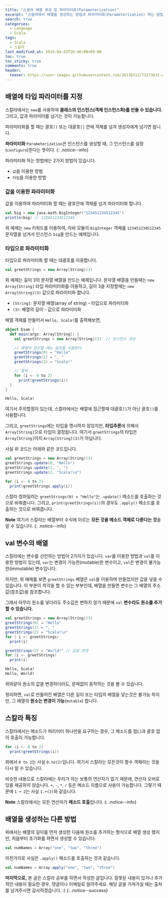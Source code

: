 ```yaml
---
title: "스칼라 배열 생성 및 파라미터화(Parameterization)"
excerpt: "스칼라에서 배열을 생성하는 방법과 파라미터화(Parameterization) 하는 방법을 소개하고, val로 만들어진 배열에 대해 소개합니다."
search: true
categories:
  - Language
  - Scala
tags:
  - Scala
  - 스칼라
last_modified_at: 2019-04-03T20:40:00+09:00
toc: true
toc_sticky: true
comments: true
header:
  teaser: https://user-images.githubusercontent.com/26136312/73273631-ace3f600-4227-11ea-9277-1216ccc065d3.png
---
```


## 배열에 타입 파라미터를 지정

스칼라에서는 `new`를 사용하여 **클래스의 인스턴스(객체 인스턴스화)를 만들 수 있습니다.** 그리고, 값과 파라미터를 넘기는 것이 가능합니다.

파라미터화를 할 때는 괄호`()` 또는 대괄호`[]` 안에 객체를 넘겨 생성자에게 넘기면 됩니다.

<i class="fas fa-feather-alt"></i> **파라미터화** `Parameterization`은 인스턴스를 생성할 때, 그 인스턴스를 설정(`configure`)한다는 뜻이다.
{: .notice--info}

파라미터화 하는 방법에는 2가지 방법이 있습니다.

- `값`을 이용한 방법
- `타입`을 이용한 방법

### 값을 이용한 파라미터화

값을 이용하여 파라미터화 할 때는 괄호안에 객체를 넘겨 파라미터화 합니다.

```scala
val big = new java.math.BigInteger("123451234512345")
println(big) // 123451234512345
```

위 예제는 `new` 키워드를 이용하여, 자바 모듈의 `BigInteger` 객체를 `123451234512345` 문자열을 넘겨서 인스턴스 `big`을 만드는 예제입니다.

### 타입으로 파라미터화

타입으로 파라미터화 할 때는 대괄호를 이용합니다.

```scala
val greetStrings = new Array[String](3)
```

위 예제는 길이 3의 문자열 배열을 만드는 예제입니다. 문자열 배열을 만들때는 `new Array[String]` 타입 파라미터화를 이용하고, 길이 3을 지정할때는 `new Array[String](3)` 값으로 파라미터화 합니다.

- `[String]`: 문자열 배열(array of string) - 타입으로 파라미터화
- `(3)`: 배열의 길이 - 값으로 파라미터화

배열 객체를 만들어서 `Hello, Scala!`를 출력해보면,

```scala
object Exam {
  def main(args: Array[String]) {
    val greetStrings = new Array[String](3)  // 인스턴스 생성

    // 배열에 접근할 때는 괄호를 이용한다.
    greetStrings(0) = "Hello"
    greetStrings(1) = ", "
    greetStrings(2) = "Scala!"

    // 출력
    for (i <- 0 to 2)
      print(greetStrings(i))
  }
}
```

```bash
Hello, Scala!
```

여기서 주의할점이 있는데, 스칼라에서는 배열에 접근할때 대괄호`[]`가 아닌 괄호`()`를 사용합니다.

그리고, `greetStrings`에는 타입을 명시하지 않았지만, **타입추론**에 의해서 `Array[String]`으로 타입이 결정됩니다. 여기서 `greetStrings`의 타입은 `Array[String]`이지 `Array[String](3)`가 아닙니다.

사실 위 코드는 아래와 같은 코드입니다.

```scala
val greetStrings = new Array[String](3)
greetStrings.update(0, "Hello")
greetStrings.update(1, ", ")
greetStrings.update(2, "Scala!\n")

for (i <- 0 to 2)
  print(greetStrings.apply(i))
```

스칼라 컴파일러는 `greetStrings(0) = "Hello"`는 `.update()` 메소드를 호출하는 것으로 바꿔줍니다. 그리고, `print(greetStrings(i))`의 경우도 `.apply()` 메소드를 호출하는 것으로 바꿔줍니다.

<i class="fas fa-feather-alt"></i> **Note** 여기서 스칼라는 배열부터 수식에 이르는 **모든 것을 메소드 객체로 다룬다는 것**을 알 수 있습니다.
{: .notice--info}

## val 변수의 배열

스칼라에는 변수를 선언하는 방법이 2가지가 있습니다. `var`를 이용한 방법과 `val`를 이용한 방법이 있는데, `var`는 변경이 가능한(mutable)한 변수이고, `val`은 변경이 불가능한(immutable) 변수입니다.

하지만, 위 예제를 보면 `greetStrings` 배열은 `val`을 이용하여 만들었지만 값을 넣을 수 있습니다. 이 부분이 착각을 할 수 있는 부부인데, 배열을 만들면 변수는 그 배열의 주소값(참조값)을 참조합니다.

그래서 아무리 원소를 넣더라도 주소값은 변하지 않기 때문에 `val` **변수라도 원소를 추가할 수 있습니다.**

```scala
val greetStrings = new Array[String](3)
greetStrings(0) = "Hello"
greetStrings(1) = ", "
greetStrings(2) = "Scala!\n"
for ( i <- greetStrings)
  print(i)

greetStrings(2) = "World!" // 값을 변경
for (i <- greetStrings)
  print(i)
```

```bash
Hello, Scala!
Hello, World!
```

위와같이 원소의 값을 변경하더라도, 문제없이 동작하는 것을 볼 수 있습니다.

정리하면, `val`로 만들어진 배열은 다른 길이 또는 타입의 배열을 넣는것은 불가능 하지만, 그 배열의 **원소는 변경이 가능**(`mutable`) 합니다.

## 스칼라 특징

스칼라에서는 메소드가 파리미터 하나만을 요구하는 경우, 그 메소드를 점(.)과 괄호 없이 호출이 가능합니다.

```scala
for (i <- 0 to 2)
  print(greetStrings(i))
```

위에서 `0 to 2`는 사실 `0.to(2)`입니다. 여기서 스칼라는 모든것이 함수 객체라는 것을 다시 알 수 있습니다.

비슷한 내용으로 스칼라에는 우리가 아는 보통의 연산자가 없기 때문에, 연산자 오버로딩을 제공하지 않습니다. `+`, `-`, `*`, `/` 등은 메소드 이름으로 사용이 가능합니다. 그렇기 때문에 `1 + 2`는 사실 `1.+(2)`와 같습니다.

<i class="fas fa-feather-alt"></i> **Note** 스칼라에서는 모든 연산자가 **메소드 호출**입니다.
{: .notice--info}

## 배열을 생성하는 다른 방법

위에서는 배열의 길이를 먼저 생성한 다음에 원소를 추가하는 형식으로 배열 생성 했지만, 처음부터 초기화를 하면서 생성할 수 있습니다.

```scala
val numNames = Array("one", "two", "three")
```

마찬가지로 사실은 `.apply()` 메소드를 호출하는 것과 같습니다.

```scala
val numNames = Array.apply("one", "two", "three")
```

<i class="far fa-laugh-wink"></i> **마지막으로,** 본 글은 스칼라 공부를 하면서 작성한 글입니다. 잘못된 내용이 있거나 추가적인 내용이 필요한 경우, 댓글이나 이메일로 알려주세요. 해당 글을 가져가실 때는 출처를 남겨주시면 감사하겠습니다. :)
{: .notice--success}
